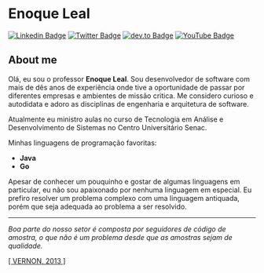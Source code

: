# Enoque Leal

[![Linkedin Badge](https://img.shields.io/badge/-LinkedIn-blue?style=flat-square&logo=Linkedin&logoColor=white&link=https://www.linkedin.com/in/enoqueleal/)](https://www.linkedin.com/in/enoqueleal/)
[![Twitter Badge](https://img.shields.io/badge/-Twitter-1ca0f1?style=flat-square&labelColor=1ca0f1&logo=twitter&logoColor=white&link=https://twitter.com/enoquefsleal)](https://twitter.com/enoquefsleal)
[![dev.to Badge](https://img.shields.io/badge/dev.to-0A0A0A?style=flat&logo=devdotto&logoColor=white)](https://dev.to/enoqueleal)
[![YouTube Badge](https://img.shields.io/badge/YouTube-FF0000?style=flat&logo=youtube&logoColor=white)](https://www.youtube.com/@enoque-dev)

## About me

Olá, eu sou o professor **Enoque Leal**. Sou desenvolvedor de software com mais de dês anos de experiência onde tive a oportunidade de passar por diferentes empresas e ambientes de missão critica. Me considero curioso e autodidata e adoro as disciplinas de engenharia e arquitetura de software.

Atualmente eu ministro aulas no curso de Tecnologia em Análise e Desenvolvimento de Sistemas no Centro Universitário Senac.

Minhas linguagens de programação favoritas: 

- **Java**
- **Go**

Apesar de conhecer um pouquinho e gostar de algumas linguagens em particular, eu não sou apaixonado por nenhuma linguagem em especial. Eu prefiro resolver um problema complexo com uma linguagem antiquada, porém que seja adequada ao problema a ser resolvido.

---

*Boa parte do nosso setor é composta por seguidores de código de amostra, o que não é um problema desde que as amostras sejam de qualidade.*

[ [ VERNON, 2013 ] ](https://www.amazon.com.br/Implementando-Domain-Driven-design-Vernon/dp/8576089521])
